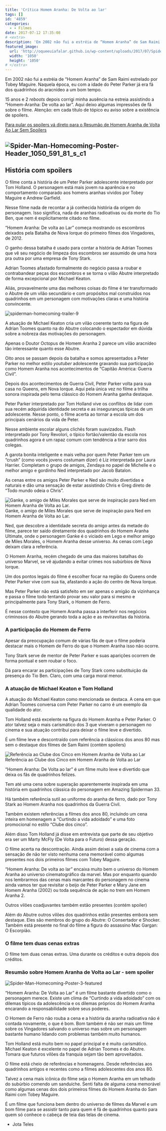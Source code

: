 ```yaml
---
title: 'Crítica Homem Aranha: De Volta ao lar'
tags: []
id: '4859'
categories:
  - - Filmes
date: 2017-07-12 17:35:08
# <extra>
description: 'Em 2002 não fui a estréia de “Homem Aranha” de Sam Raimi estrelado por Tobey Maguire. Naquela época, eu com a idade do Peter Parker já era fã dos quadrinhos do aracnídeo a um bom tempo. 15 anos e 2 reboots depois corrigi minha ausência na estreia assistindo a “Homem-Aranha: De volta ao lar”. Aqui deixo algumas impressões de fã sobre o filme. Atenção: em cada título de tópico eu aviso sobre a existência de spoilers. Para pular os spoilers vá direto para o Resumão de Homem Aranha de Volta Ao Lar Sem Spoilers História com spoilers O filme conta a história de um Peter Parker adolescente interpretado por Tom Holland. O personagem está mais jovem na aparência e no comportamento comparado aos homens aranhas vividos por Tobey Maguire e Andrew Garfield. Nesse filme nada de recontar a já conhecida &hellip;'
featured_image: 
  url: 'http://oqueeuiafalar.github.io/wp-content/uploads/2017/07/Spider-Man-Homecoming-Poster-Header_1050_591_81_s_c1.jpg'
  width: '1050'
  height: '1050'
# </extra>
---
```


Em 2002 não fui a estréia de “Homem Aranha” de Sam Raimi estrelado por Tobey Maguire. Naquela época, eu com a idade do Peter Parker já era fã dos quadrinhos do aracnídeo a um bom tempo.

15 anos e 2 _reboots_ depois corrigi minha ausência na estreia assistindo a “Homem-Aranha: De volta ao lar”. Aqui deixo algumas impressões de fã sobre o filme. Atenção: em cada título de tópico eu aviso sobre a existência de spoilers.

[Para pular os spoilers vá direto para o Resumão de Homem Aranha de Volta Ao Lar Sem Spoilers](#resumo-homem-aranha-de-volta-ao-lar)

## ![Spider-Man-Homecoming-Poster-Header_1050_591_81_s_c1](/wp-content/uploads/2017/07/Spider-Man-Homecoming-Poster-Header_1050_591_81_s_c1.jpg)

## História com spoilers

O filme conta a história de um Peter Parker adolescente interpretado por Tom Holland. O personagem está mais jovem na aparência e no comportamento comparado aos homens aranhas vividos por Tobey Maguire e Andrew Garfield.

Nesse filme nada de recontar a já conhecida história da origem do personagem. Isso significa, nada de aranhas radioativas ou da morte do Tio Ben, que nem é explicitamente citado no filme.

“Homem Aranha: De volta ao Lar” começa mostrando os escombros deixados pela Batalha de Nova Iorque do primeiro filmes dos Vingadores, de 2012.

O ganho dessa batalha é usado para contar a história de Adrian Toomes que vê seu negócio de limpeza dos escombros ser assumido de uma hora pra outra por uma empresa de Tony Stark.

Adrian Toomes afastado formalmente do negócio passa a roubar e contrabandear peças dos escombros e se torna o vilão Abutre interpretado de forma excepcional por Michael Keaton.

Aliás, provavelmente uma das melhores coisas do filme é ter transformado o Abutre de um vilão secundário e com propósitos mal construídos nos quadrinhos em um personagem com motivações claras e uma história convincente.

![spiderman-homecoming-trailer-9](/wp-content/uploads/2017/07/spiderman-homecoming-trailer-9.jpg)

A atuação de Michael Keaton cria um vilão coerente tanto na figura de Adrian Toomes quanto na do Abutre colocando o espectador em dúvida sobre a nobreza das motivações do personagem.

Apenas o Doutor Octopus de Homem Aranha 2 parece um vilão aracnídeo tão interessante quanto esse Abutre.

Oito anos se passam depois da batalha e somos apresentados a Peter Parker no melhor estilo _youtuber_ adolescente gravando sua participação como Homem Aranha nos acontecimentos de “Capitão América: Guerra Civil”.

Depois dos acontecimentos de Guerra Civil, Peter Parker volta para sua casa no Queens, em Nova Iorque. Aqui pela única vez no filme a trilha sonora inspirada pelo tema clássico do Homem Aranha ganha destaque.

Peter Parker interpretado por Tom Holland vive os conflitos de lidar com sua recém adquirida identidade secreta e as inseguranças típicas de um adolescente. Nesse ponto, o filme acerta ao tornar a escola um dos principais cenários da vida de Peter.

Nesse ambiente escolar alguns clichês foram suavizados. Flash interpretado por Tony Revolori, o típico fortão/valentão da escola nos quadrinhos agora é um rapaz comum com tendência a tirar sarro dos colegas.

A garota bonita inteligente e mais velha por quem Peter Parker tem um “crush” (como vocês jovens costumam dizer) é Liz interpretada por Laura Harrier. Completam o grupo de amigos, Zendaya no papel de Michelle e o melhor amigo e gordinho Ned interpretado por Jacob Batalon.

As cenas entre os amigos Peter Parker e Ned são muito divertidas e naturais e dão uma sensação de estar assistindo Chris e Greg direto de “Todo mundo odeia o Chris”.

![Ganke, o amigo de Miles Morales que serve de inspiração para Ned em Homem Aranha de Volta ao Lar.](/wp-content/uploads/2017/07/ganke-spiderman-ultimate.jpg) Ganke, o amigo de Miles Morales que serve de inspiração para Ned em Homem Aranha de Volta ao Lar.

Ned, que descobre a identidade secreta do amigo antes da metade do filme, parece ter saído diretamente dos quadrinhos do Homem Aranha Ultimate, onde o personagem Ganke é o viciado em Lego e melhor amigo de Miles Morales, o Homem Aranha desse universo. As cenas com Lego deixam clara a referência.

O Homem Aranha, recém chegado de uma das maiores batalhas do universo Marvel, se vê ajudando a evitar crimes nos subúrbios de Nova Iorque.

Um dos pontos legais do filme é escolher focar na região do Queens onde Peter Parker vive com sua tia, afastando a ação do centro de Nova Iorque.

Mas Peter Parker não está satisfeito em ser apenas o amigão da vizinhança e passa o filme todo tentando provar seu valor para si mesmo e principalmente para Tony Stark, o Homem de Ferro.

É nesse contexto que Homem Aranha passa a interferir nos negócios criminosos do Abutre gerando toda a ação e as reviravoltas da história.

### A participação do Homem de Ferro

Apesar da preocupação comum de várias fãs de que o filme poderia destacar mais o Homem de Ferro do que o Homem Aranha isso não ocorre.

Tony Stark serve de mentor de Peter Parker e suas aparições ocorrem de forma pontual e sem roubar o foco.

Dá para encarar as participações de Tony Stark como substituição da presença do Tio Ben. Claro, com uma carga moral menor.

### A atuação de Michael Keaton e Tom Holland

A atuação do Michael Keaton como mencionada se destaca. A cena em que Adrian Toomes conversa com Peter Parker no carro é um exemplo da qualidade do ator.

Tom Holland está excelente na figura do Homem Aranha e Peter Parker. O ator talvez seja o mais carismático dos 3 que viveram o personagem no cinema e sua atuação contribui para deixar o filme leve e divertido.

É um filme leve e descontraído com referência a clássicos dos anos 80 mas sem o destaque dos filmes de Sam Raimi (contém spoilers)

![Referência ao Clube dos Cinco em Homem Aranha de Volta ao Lar](/wp-content/uploads/2017/07/spider-man_homecoming_the_breakfast_club.jpg) Referência ao Clube dos Cinco em Homem Aranha de Volta ao Lar

“Homem Aranha: De Volta ao lar” é um filme muito leve e divertido que deixa os fãs de quadrinhos felizes.

Tem até uma cena sobre superação aparentemente inspirada em uma história em quadrinhos clássica do personagem em Amazing Spiderman 33.

Há também referência sutil ao uniforme do aranha de ferro, dado por Tony Stark ao Homem Aranha nos quadrinhos da Guerra Civil.

Também existem referências a filmes dos anos 80, incluindo um cena inteira em homenagem a “Curtindo a vida adoidado” e uma foto promocional no estilo “Clube dos cinco”.

Além disso Tom Holland já disse em entrevista que parte de seu objetivo era ser um Marty McFly (De Volta para o Futuro) dessa geração.

O filme acerta na descontração. Ainda assim deixei a sala de cinema com a sensação de não ter visto nenhuma cena memorável como algumas presentes nos dois primeiros filmes com Tobey Maguire.

“Homem Aranha: De volta ao lar” encaixa muito bem o universo do Homem Aranha ao universo cinematográfico da marvel. Mas por enquanto quando nos lembrarmos das cenas mais marcantes do personagem no cinema ainda vamos ter que revisitar o beijo de Peter Parker e Mary Jane em Homem Aranha (2002) ou toda sequência de ação no trem em Homem Aranha 2.

Outros vilões coadjuvantes também estão presentes (contém spoiler)

Além do Abutre outros vilões dos quadrinhos estão presentes embora sem destaque. Eles são membros do grupo do Abutre: O Consertador e Shocker. Também está presente no final do filme a figura do assassino Mac Gargan: O Escorpião.

### O filme tem duas cenas extras

O filme tem duas cenas extras. Uma durante os créditos e outra depois dos créditos.

### Resumão sobre Homem Aranha de Volta ao Lar - sem spoiler

![Spider-Man-Homecoming-Poster-3-featured](/wp-content/uploads/2017/07/Spider-Man-Homecoming-Poster-3-featured.jpg)

“Homem Aranha: De Volta ao Lar” é um filme bastante divertido como o personagem merece. Existe um clima de “Curtindo a vida adoidado” com os dilemas típicos da adolescência e os dilemas próprios do Homem Aranha encarando a responsabilidade sobre seus poderes.

O Homem de Ferro não rouba a cena e a história da aranha radioativa não é contada novamente, o que é bom. Bom também é não ser mais um filme sobre os Vingadores salvando o universo mas sobre um personagem bastante humano lidando com problemas também muito humanos.

Tom Holland está muito bem no papel principal e é muito carismático. Michael Keaton é excelente no papel de Adrian Toomes e do Abutre. Tomara que futuros vilões da franquia sejam tão bem aproveitados.

O filme está cheio de referências e homenagens. Desde referências aos quadrinhos antigos e recentes como a filmes adolescentes dos anos 80.

Talvez a cena mais icônica do filme seja o Homem Aranha em um telhado do subúrbio comendo um sanduíche. Senti falta de alguma cena memorável como algumas cenas dos dois primeiros filmes do Homem Aranha do Sam Raimi com Tobey Maguire.

É um filme que funciona bem dentro do universo de filmes da Marvel e um bom filme para se assistir tanto para quem é fã de quadrinhos quanto para quem só conhece o cabeça de teia das telas de cinema.

*   Jota Teles
